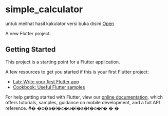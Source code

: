 # simple_calculator

untuk meilhat hasil kakulator versi buka disini 
[Open](https://khoir-roni.github.io/About_me/build/web/#/)

A new Flutter project.

## Getting Started

This project is a starting point for a Flutter application.

A few resources to get you started if this is your first Flutter project:

- [Lab: Write your first Flutter app](https://flutter.dev/docs/get-started/codelab)
- [Cookbook: Useful Flutter samples](https://flutter.dev/docs/cookbook)

For help getting started with Flutter, view our
[online documentation](https://flutter.dev/docs), which offers tutorials,
samples, guidance on mobile development, and a full API reference.
#� �c�a�l�c�u�l�a�t�o�r�
�
�
